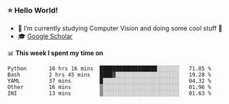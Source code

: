 ### ⭐️ Hello World!

<!--
**hologerry/hologerry** is a ✨ _special_ ✨ repository because its `README.md` (this file) appears on your GitHub profile.

Here are some ideas to get you started:

- 🔭 I’m currently working and studying on Computer Vision
- 🌱 I’m currently learning at Peking University
- 💬 Ask me about 
- 📫 How to reach me: E-mail
- 😄 Pronouns: he/his
- ⚡ Fun fact: Music is the Power
-->


- 🔭 I’m currently studying Computer Vision and doing some cool stuff 🤖
- 🎓 [Google Scholar](https://scholar.google.com/citations?user=3ykqW9wAAAAJ&hl=en)


📊 **This week I spent my time on**

<!--START_SECTION:waka-->

```text
Python       10 hrs 16 mins  ██████████████████░░░░░░░   71.85 %
Bash         2 hrs 45 mins   ████▓░░░░░░░░░░░░░░░░░░░░   19.28 %
YAML         37 mins         █░░░░░░░░░░░░░░░░░░░░░░░░   04.32 %
Other        16 mins         ▒░░░░░░░░░░░░░░░░░░░░░░░░   01.96 %
INI          13 mins         ▒░░░░░░░░░░░░░░░░░░░░░░░░   01.63 %
```

<!--END_SECTION:waka-->
